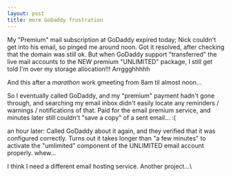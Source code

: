 ```yaml
---
layout: post
title: more GoDaddy frustration
---
```



My "Premium" mail subscription at GoDaddy expired today; Nick couldn't
get into his email, so pinged me around noon. Got it resolved, after
checking that the domain was still ok. But when GoDaddy support
"transferred" the live mail accounts to the NEW premium "UNLIMITED"
package, I still get told I'm over my storage allocation!!!
Arrggghhhhh

And this after a *marathon* work gmeeting from 8am til almost noon...

So I eventually called GoDaddy, and my "premium" payment hadn't gone
through, and searching my email inbox didn't easily locate any
reminders / warnings / notifications of that. Paid for the email
premium service, and minutes later still couldn't "save a copy" of a
sent email... :(

an hour later: Called GoDaddy about it again, and they verified that
it was configured correctly. Turns out it takes longer than "a few
minutes" to activate the "umlimited" component of the UNLIMITED email
account properly. whew...

I think I need a different email hosting service. Another project...\